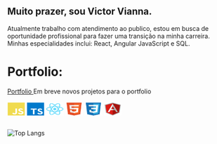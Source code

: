 ## Muito prazer, sou Victor Vianna.
 

Atualmente trabalho com atendimento ao publico, estou em busca de oportunidade profissional para fazer uma transição na minha carreira. Minhas especialidades inclui: React, Angular JavaScript e SQL.
  <h1>Portfolio:</h1>
 <a href="https://vtvianna.github.io/portfoliosite/">Portfolio </a>
 <a>Em breve novos projetos para o portfolio</a>
<div style="display: inline_block"><br>
  <img align="center" alt="Rafa-Js" height="30" width="40" src="https://raw.githubusercontent.com/devicons/devicon/master/icons/javascript/javascript-plain.svg">
  <img align="center" alt="Rafa-Ts" height="30" width="40" src="https://raw.githubusercontent.com/devicons/devicon/master/icons/typescript/typescript-plain.svg">
  <img align="center" alt="Rafa-React" height="30" width="40" src="https://raw.githubusercontent.com/devicons/devicon/master/icons/react/react-original.svg">
  <img align="center" alt="Rafa-HTML" height="30" width="40" src="https://raw.githubusercontent.com/devicons/devicon/master/icons/html5/html5-original.svg">
  <img align="center" alt="Rafa-CSS" height="30" width="40" src="https://raw.githubusercontent.com/devicons/devicon/master/icons/css3/css3-original.svg">
  <img align="center" alt="Angular" height="30" width="40" src="https://raw.githubusercontent.com/devicons/devicon/master/icons/angularjs/angularjs-original.svg">
</div>
<br>

![Top Langs](https://github-readme-stats.vercel.app/api/top-langs/?username=anuraghazra&layout=compact)










